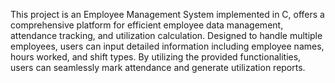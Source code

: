 This project is an Employee Management System implemented in C, offers a comprehensive platform for efficient employee data management, attendance tracking, and utilization calculation. Designed to handle multiple employees, users can input detailed information including employee names, hours worked, and shift types. By utilizing the provided functionalities, users can seamlessly mark attendance and generate utilization reports.

